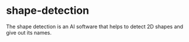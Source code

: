 # shape-detection
The shape detection is an AI software that helps to detect 2D shapes and give out its names. 
